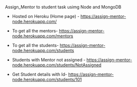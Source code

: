  Assign_Mentor to student task usimg Node and MongoDB

- Hosted on Heroku (Home page) - https://assign-mentor-node.herokuapp.com/

- To get all the mentors- https://assign-mentor-node.herokuapp.com/mentors

- To get all the students- https://assign-mentor-node.herokuapp.com/students

- Students with Mentor not assigned - https://assign-mentor-node.herokuapp.com/students/NotAssigned

- Get Student details with Id- https://assign-mentor-node.herokuapp.com/students/101




